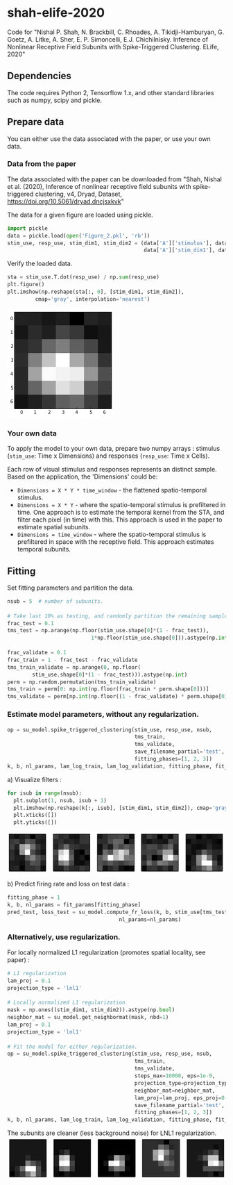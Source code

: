# shah-elife-2020
Code for "Nishal P. Shah, N. Brackbill, C. Rhoades, A. Tikidji-Hamburyan, G. Goetz, A. Litke, A. Sher, E. P. Simoncelli, E.J. Chichilnisky. Inference of Nonlinear Receptive Field Subunits with Spike-Triggered Clustering. ELife, 2020"

## Dependencies
The code requires Python 2, Tensorflow 1.x, and other standard libraries such as numpy, scipy and pickle.

## Prepare data

You can either use the data associated with the paper, or use your own data. 

### Data from the paper
The data associated with the paper can be downloaded from "Shah, Nishal et al. (2020), Inference of nonlinear receptive field subunits with spike-triggered clustering, v4, Dryad, Dataset, https://doi.org/10.5061/dryad.dncjsxkvk"

The data for a given figure are loaded using pickle. 
```python
import pickle
data = pickle.load(open('Figure_2.pkl', 'rb'))
stim_use, resp_use, stim_dim1, stim_dim2 = (data['A']['stimulus'], data['A']['response'], 
                                            data['A']['stim_dim1'], data['A']['stim_dim2'])
```

Verify the loaded data. 
```python
sta = stim_use.T.dot(resp_use) / np.sum(resp_use)
plt.figure()
plt.imshow(np.reshape(sta[:, 0], [stim_dim1, stim_dim2]), 
         cmap='gray', interpolation='nearest')
```

![sta](doc/sta.png "Receptive field")

### Your own data
To apply the model to your own data, prepare two numpy arrays : stimulus (`stim_use`: Time x Dimensions) and responses (`resp_use`: Time x Cells). 

Each row of visual stimulus and responses represents an distinct sample. Based on the application, the 'Dimensions' could be:
- `Dimensions = X * Y * time_window` - the flattened spatio-temporal stimulus.  
- `Dimensions = X * Y` - where the spatio-temporal stimulus is prefiltered in time. One approach is to estimate the temporal kernel from the STA, and filter each pixel (in time) with this. This approach is used in the paper to estimate spatial subunits.
- `Dimensions = time_window` - where the spatio-temporal stimulus is prefiltered in space with the receptive field. This approach estimates temporal subunits.

## Fitting
Set fitting parameters and partition the data.

```python
nsub = 5  # number of subunits.

# Take last 10% as testing, and randomly partition the remaining samples for training and validation. 
frac_test = 0.1  
tms_test = np.arange(np.floor(stim_use.shape[0]*(1 - frac_test)),
	    				   1*np.floor(stim_use.shape[0])).astype(np.int)

frac_validate = 0.1
frac_train = 1 - frac_test - frac_validate
tms_train_validate = np.arange(0, np.floor(
	    stim_use.shape[0]*(1 - frac_test))).astype(np.int)
perm = np.random.permutation(tms_train_validate)
tms_train = perm[0: np.int(np.floor(frac_train * perm.shape[0]))]
tms_validate = perm[np.int(np.floor((1 - frac_validate) * perm.shape[0])): np.int(perm.shape[0])]
```

### Estimate model parameters, without any regularization. 
```python
op = su_model.spike_triggered_clustering(stim_use, resp_use, nsub,
                                         tms_train,
                                         tms_validate,
                                         save_filename_partial='test', 
                                         fitting_phases=[1, 2, 3])
k, b, nl_params, lam_log_train, lam_log_validation, fitting_phase, fit_params = op
```

a) Visualize filters :
```python
for isub in range(nsub):
  plt.subplot(1, nsub, isub + 1)
  plt.imshow(np.reshape(k[:, isub], [stim_dim1, stim_dim2]), cmap='gray', interpolation='nearest')
  plt.xticks([])
  plt.yticks([])
```
![su_noreg](doc/su_noreg.png "No regularization")


b) Predict firing rate and loss on test data :

```python
fitting_phase = 1
k, b, nl_params = fit_params[fitting_phase] 
pred_test, loss_test = su_model.compute_fr_loss(k, b, stim_use[tms_test, :], resp_use[tms_test, :],
                                    nl_params=nl_params)
```


### Alternatively, use regularization. 

For locally normalized L1 regularization (promotes spatial locality, see paper) : 
```python
# L1 regularization
lam_proj = 0.1
projection_type = 'lnl1'

# Locally normalized L1 regularization
mask = np.ones((stim_dim1, stim_dim2)).astype(np.bool)
neighbor_mat = su_model.get_neighbormat(mask, nbd=1)
lam_proj = 0.1
projection_type = 'lnl1'

# Fit the model for either regularization.
op = su_model.spike_triggered_clustering(stim_use, resp_use, nsub,
                                         tms_train,
                                         tms_validate,
                                         steps_max=10000, eps=1e-9,
                                         projection_type=projection_type,
                                         neighbor_mat=neighbor_mat,
                                         lam_proj=lam_proj, eps_proj=0.01,
                                         save_filename_partial='test', 
                                         fitting_phases=[1, 2, 3])		
k, b, nl_params, lam_log_train, lam_log_validation, fitting_phase, fit_params = op
```

The subunits are cleaner (less background noise) for LNL1 regularization.
![su_reg](doc/su_reg.png "Regularization")

